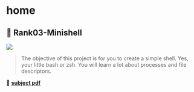 # home

## 🐚 Rank03-Minishell

![](https://badge42.herokuapp.com/api/project/youkim/minishell)

> The objective of this project is for you to create a simple shell. Yes, your little bash or zsh. You will learn a lot about processes and file descriptors.

**📄** [**subject pdf**](https://cdn.intra.42.fr/pdf/pdf/26270/en.subject.pdf)
